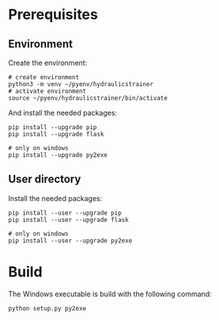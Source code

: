 # Prerequisites

## Environment

Create the environment:

``` shell
# create environment
python3 -m venv ~/pyenv/hydraulicstrainer
# activate environment
source ~/pyenv/hydraulicstrainer/bin/activate
```

And install the needed packages:

``` shell
pip install --upgrade pip
pip install --upgrade flask

# only on windows
pip install --upgrade py2exe
```

## User directory

Install the needed packages:

``` shell
pip install --user --upgrade pip
pip install --user --upgrade flask

# only on windows
pip install --user --upgrade py2exe
```

# Build

The Windows executable is build with the following command:

``` shell
python setup.py py2exe
```

